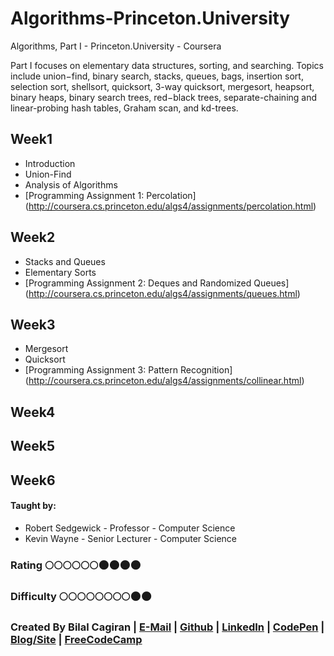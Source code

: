 # Algorithms-Princeton.University
Algorithms, Part I - Princeton.University - Coursera

Part I focuses on elementary data structures, sorting, and searching. Topics include union−find, binary search, stacks, queues, bags, insertion sort, selection sort, shellsort, quicksort, 3-way quicksort, mergesort, heapsort, binary heaps, binary search trees, red−black trees, separate-chaining and linear-probing hash tables, Graham scan, and kd-trees. 

## Week1
* Introduction
* Union-Find
* Analysis of Algorithms
* [Programming Assignment 1: Percolation] (http://coursera.cs.princeton.edu/algs4/assignments/percolation.html)

## Week2
* Stacks and Queues
* Elementary Sorts
* [Programming Assignment 2: Deques and Randomized Queues] (http://coursera.cs.princeton.edu/algs4/assignments/queues.html)

## Week3
* Mergesort
* Quicksort
* [Programming Assignment 3: Pattern Recognition] (http://coursera.cs.princeton.edu/algs4/assignments/collinear.html)

## Week4

## Week5

## Week6

#### Taught by: 
* Robert Sedgewick - Professor - Computer Science
* Kevin Wayne - Senior Lecturer - Computer Science

### Rating     :full_moon::full_moon::full_moon::full_moon::full_moon::full_moon::new_moon::new_moon::new_moon::new_moon:
### Difficulty :full_moon::full_moon::full_moon::full_moon::full_moon::full_moon::full_moon::full_moon::new_moon::new_moon:

### Created By Bilal Cagiran | [E-Mail](mailto:bcagiran@hotmail.com) | [Github](https://github.com/extwiii/) | [LinkedIn](https://linkedin.com/in/bilalcagiran) | [CodePen](http://codepen.io/extwiii/) | [Blog/Site](http://bilalcagiran.com) | [FreeCodeCamp](https://www.freecodecamp.com/extwiii) 
